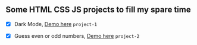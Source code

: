## Some HTML CSS JS projects to fill my spare time
<!-- dont forget to put some link to project -->
- [x] Dark Mode, [Demo here](https://codepen.io/frdmn12/pen/NWdwGwg) `project-1`
- [x] Guess even or odd numbers, [Demo here](https://codepen.io/frdmn12/pen/PoWOyvY) `project-2`



